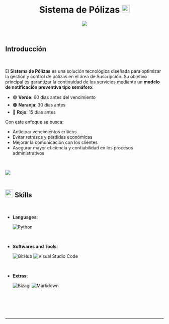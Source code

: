 
<h1 align="center"><b> Sistema de Pólizas </b><img src="https://cdn.pixabay.com/animation/2022/10/04/09/26/09-26-40-855_512.gif" width="25"></h1>
<!--  -->
<p align="center">
  <img src="https://readme-typing-svg.herokuapp.com?font=Time+New+Roman&color=cyan&size=25&center=true&vCenter=true&width=600&height=100&lines=Facultad+de+Ingeniería..&hearts;++;TF:+Estructura+de+datos+y+Algoritmos;Presentado+por:+Begonia-Vela,;Sandra-Marin,;Jesús-Pinedo,;Carlos-Yupanqui,;Ánimos+para+el+siguiente+ciclo..<3">
</p>

<br>
	
## **Introducción**

<br>

El **Sistema de Pólizas** es una solución tecnológica diseñada para optimizar la gestión y control de pólizas en el área de Suscripción. Su objetivo principal es garantizar la continuidad de los servicios mediante un **modelo de notificación preventiva tipo semáforo**:  

- 🟢 **Verde**: 60 días antes del vencimiento
- 🟠 **Naranja**: 30 días antes
- 🔴 **Rojo**: 15 días antes

Con este enfoque se busca:  
- Anticipar vencimientos críticos  
- Evitar retrasos y pérdidas económicas  
- Mejorar la comunicación con los clientes  
- Asegurar mayor eficiencia y confiabilidad en los procesos administrativos  

<br>

<img src="https://user-images.githubusercontent.com/73097560/115834477-dbab4500-a447-11eb-908a-139a6edaec5c.gif"><br><br>

## <img src="https://media2.giphy.com/media/QssGEmpkyEOhBCb7e1/giphy.gif?cid=ecf05e47a0n3gi1bfqntqmob8g9aid1oyj2wr3ds3mg700bl&rid=giphy.gif" width ="25"><b> Skills</b>
<br>

<p align="center">

- **Languages**:
    
    ![Python](https://img.shields.io/badge/Python%20-%2314354C.svg?style=for-the-badge&logo=python&logoColor=white)

<br>   
    
- **Softwares and Tools**:

    ![GitHub](https://img.shields.io/badge/github-%23121011.svg?style=for-the-badge&logo=github&logoColor=white)
    ![Visual Studio Code](https://img.shields.io/badge/Visual%20Studio%20Code-0078d7.svg?style=for-the-badge&logo=visual-studio-code&logoColor=white)

<br>

- **Extras**:

    ![Bizagi](https://img.shields.io/badge/Bizagi-%23FFA500?style=for-the-badge&logo=gnu-bash&logoColor=white)
    ![Markdown](https://img.shields.io/badge/markdown-%23000000.svg?style=for-the-badge&logo=markdown&logoColor=white)   


</p>

<br>
<br>
<br>
<br>

---

<br>
